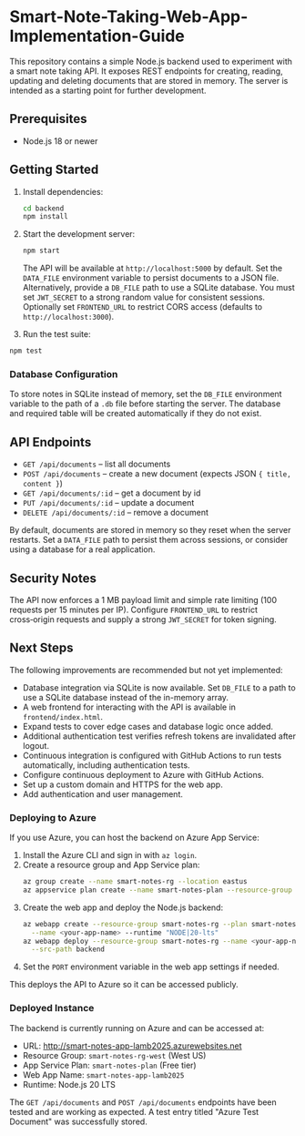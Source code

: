 # Smart-Note-Taking-Web-App-Implementation-Guide

This repository contains a simple Node.js backend used to experiment with a smart note taking API.
It exposes REST endpoints for creating, reading, updating and deleting documents that are stored in
memory. The server is intended as a starting point for further development.

## Prerequisites

- Node.js 18 or newer

## Getting Started

1. Install dependencies:

   ```bash
   cd backend
   npm install
   ```

2. Start the development server:

   ```bash
   npm start
   ```

   The API will be available at `http://localhost:5000` by default.
   Set the `DATA_FILE` environment variable to persist documents to a JSON file.
   Alternatively, provide a `DB_FILE` path to use a SQLite database.
   You must set `JWT_SECRET` to a strong random value for consistent sessions.
   Optionally set `FRONTEND_URL` to restrict CORS access (defaults to
   `http://localhost:3000`).

3. Run the test suite:

  ```bash
  npm test
  ```

### Database Configuration

To store notes in SQLite instead of memory, set the `DB_FILE` environment
variable to the path of a `.db` file before starting the server. The database
and required table will be created automatically if they do not exist.

## API Endpoints

- `GET /api/documents` – list all documents
- `POST /api/documents` – create a new document (expects JSON `{ title, content }`)
- `GET /api/documents/:id` – get a document by id
- `PUT /api/documents/:id` – update a document
- `DELETE /api/documents/:id` – remove a document

By default, documents are stored in memory so they reset when the server restarts.
Set a `DATA_FILE` path to persist them across sessions, or consider using a database for a real application.

## Security Notes

The API now enforces a 1&nbsp;MB payload limit and simple rate limiting
(100 requests per 15&nbsp;minutes per IP). Configure `FRONTEND_URL` to
restrict cross‑origin requests and supply a strong `JWT_SECRET` for
token signing.

## Next Steps

The following improvements are recommended but not yet implemented:

<!-- Database integration implemented -->
- Database integration via SQLite is now available. Set `DB_FILE` to a path
  to use a SQLite database instead of the in-memory array.
- A web frontend for interacting with the API is available in `frontend/index.html`.
- Expand tests to cover edge cases and database logic once added.
- Additional authentication test verifies refresh tokens are invalidated after logout.
 - Continuous integration is configured with GitHub Actions to run tests automatically, including authentication tests.
- Configure continuous deployment to Azure with GitHub Actions.
- Set up a custom domain and HTTPS for the web app.
- Add authentication and user management.

### Deploying to Azure

If you use Azure, you can host the backend on Azure App Service:

1. Install the Azure CLI and sign in with `az login`.
2. Create a resource group and App Service plan:
   ```bash
   az group create --name smart-notes-rg --location eastus
   az appservice plan create --name smart-notes-plan --resource-group smart-notes-rg --sku B1 --is-linux
   ```
3. Create the web app and deploy the Node.js backend:
   ```bash
   az webapp create --resource-group smart-notes-rg --plan smart-notes-plan \
     --name <your-app-name> --runtime "NODE|20-lts"
   az webapp deploy --resource-group smart-notes-rg --name <your-app-name> \
     --src-path backend
   ```
4. Set the `PORT` environment variable in the web app settings if needed.

This deploys the API to Azure so it can be accessed publicly.

### Deployed Instance

The backend is currently running on Azure and can be accessed at:

- URL: <http://smart-notes-app-lamb2025.azurewebsites.net>
- Resource Group: `smart-notes-rg-west` (West US)
- App Service Plan: `smart-notes-plan` (Free tier)
- Web App Name: `smart-notes-app-lamb2025`
- Runtime: Node.js 20 LTS

The `GET /api/documents` and `POST /api/documents` endpoints have been tested and are working as expected. A test entry titled "Azure Test Document" was successfully stored.


